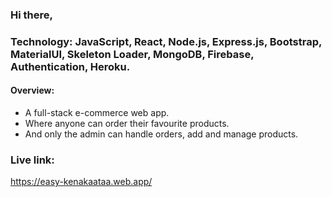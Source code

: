 ### Hi there,

### Technology: JavaScript, React, Node.js, Express.js, Bootstrap, MaterialUI, Skeleton Loader, MongoDB, Firebase, Authentication, Heroku.


#### Overview: 
- A full-stack e-commerce web app.
- Where anyone can order their favourite products.
- And only the admin can handle orders, add and manage products.


### Live link:
https://easy-kenakaataa.web.app/
